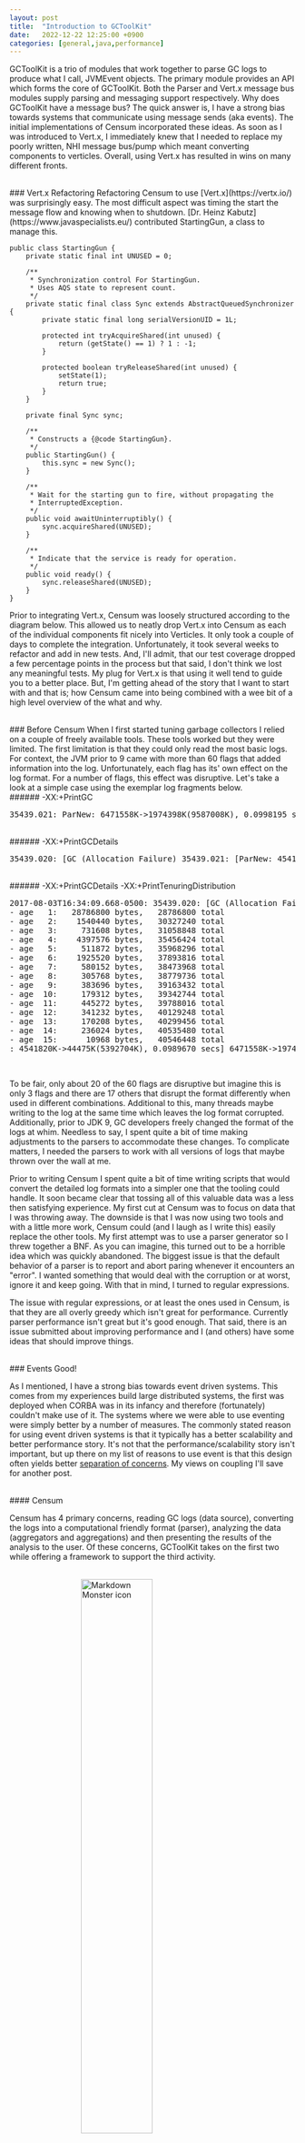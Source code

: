 ```yaml
---
layout: post
title:  "Introduction to GCToolKit"
date:   2022-12-22 12:25:00 +0900
categories: [general,java,performance]
---
```


GCToolKit is a trio of modules that work together to parse GC logs to produce what I call, JVMEvent objects. The primary module provides an API which forms the core of GCToolKit. Both the Parser and Vert.x message bus modules supply parsing and messaging support respectively. Why does GCToolKit have a message bus? The quick answer is, I have a strong bias towards systems that communicate using message sends (aka events). The initial implementations of Censum incorporated these ideas. As soon as I was introduced to Vert.x, I immediately knew that I needed to replace my poorly written, NHI message bus/pump which meant converting components to verticles. Overall, using Vert.x has resulted in wins on many different fronts.

<br/>
### Vert.x Refactoring
Refactoring Censum to use [Vert.x](https://vertx.io/) was surprisingly easy. The most difficult aspect was timing the start the message flow and knowing when to shutdown. [Dr. Heinz Kabutz](https://www.javaspecialists.eu/) contributed StartingGun, a class to manage this.

```
public class StartingGun {
    private static final int UNUSED = 0;

    /**
     * Synchronization control For StartingGun.
     * Uses AQS state to represent count.
     */
    private static final class Sync extends AbstractQueuedSynchronizer {
        private static final long serialVersionUID = 1L;

        protected int tryAcquireShared(int unused) {
            return (getState() == 1) ? 1 : -1;
        }

        protected boolean tryReleaseShared(int unused) {
            setState(1);
            return true;
        }
    }

    private final Sync sync;

    /**
     * Constructs a {@code StartingGun}.
     */
    public StartingGun() {
        this.sync = new Sync();
    }

    /**
     * Wait for the starting gun to fire, without propagating the
     * InterruptedException.
     */
    public void awaitUninterruptibly() {
        sync.acquireShared(UNUSED);
    }

    /**
     * Indicate that the service is ready for operation.
     */
    public void ready() {
        sync.releaseShared(UNUSED);
    }
}
```


Prior to integrating Vert.x, Censum was loosely structured according to the diagram below. This allowed us to neatly drop Vert.x into Censum as each of the individual components fit nicely into Verticles. It only took a couple of days to complete the integration. Unfortunately, it took several weeks to refactor and add in new tests. And, I'll admit, that our test coverage dropped a few percentage points in the process but that said, I don't think we lost any meaningful tests. My plug for Vert.x is that using it well tend to guide you to a better place. But, I'm getting ahead of the story that I want to start with and that is; how Censum came into being combined with a wee bit of a high level overview of the what and why.

<br/>
### Before Censum
When I first started tuning garbage collectors I relied on a couple of freely available tools. These tools worked but they were limited. The first limitation is that they could only read the most basic logs. For context, the JVM prior to 9 came with more than 60 flags that added information into the log. Unfortunately, each flag has its' own effect on the log format. For a number of flags, this effect was disruptive. Let's take a look at a simple case using the exemplar log fragments below.

<br/>
###### -XX:+PrintGC

<pre>
35439.021: ParNew: 6471558K->1974398K(9587008K), 0.0998195 secs] [Times: user=0.58 sys=0.01, real=0.10 secs]
</pre>

<br/>
###### -XX:+PrintGCDetails


<pre>
35439.020: [GC (Allocation Failure) 35439.021: [ParNew: 4541820K->44475K(5392704K), 0.0989670 secs] 6471558K->1974398K(9587008K), 0.0998195 secs] [Times: user=0.58 sys=0.01, real=0.10 secs]
</pre>

<br/>
###### -XX:+PrintGCDetails -XX:+PrintTenuringDistribution

<pre>
2017-08-03T16:34:09.668-0500: 35439.020: [GC (Allocation Failure) 2017-08-03T16:34:09.668-0500: 35439.021: [ParNew Desired survivor size 828289840 bytes, new threshold 15 (max 15)
- age   1:   28786800 bytes,   28786800 total
- age   2:    1540440 bytes,   30327240 total
- age   3:     731608 bytes,   31058848 total
- age   4:    4397576 bytes,   35456424 total
- age   5:     511872 bytes,   35968296 total
- age   6:    1925520 bytes,   37893816 total
- age   7:     580152 bytes,   38473968 total
- age   8:     305768 bytes,   38779736 total
- age   9:     383696 bytes,   39163432 total
- age  10:     179312 bytes,   39342744 total
- age  11:     445272 bytes,   39788016 total
- age  12:     341232 bytes,   40129248 total
- age  13:     170208 bytes,   40299456 total
- age  14:     236024 bytes,   40535480 total
- age  15:      10968 bytes,   40546448 total
: 4541820K->44475K(5392704K), 0.0989670 secs] 6471558K->1974398K(9587008K), 0.0998195 secs] [Times: user=0.58 sys=0.01, real=0.10 secs]
</pre>
<br/>

To be fair, only about 20 of the 60 flags are disruptive but imagine this is only 3 flags and there are 17 others that disrupt the format differently when used in different combinations. Additional to this, many threads maybe writing to the log at the same time which leaves the log format corrupted. Additionally, prior to JDK 9, GC developers freely changed the format of the logs at whim. Needless to say, I spent quite a bit of time making adjustments to the parsers to accommodate these changes. To complicate matters, I needed the parsers to work with all versions of logs that maybe thrown over the wall at me.

Prior to writing Censum I spent quite a bit of time writing scripts that would convert the detailed log formats into a simpler one that the tooling could handle. It soon became clear that tossing all of this valuable data was a less then satisfying experience. My first cut at Censum was to focus on data that I was throwing away. The downside is that I was now using two tools and with a little more work, Censum could (and I laugh as I write this) easily replace the other tools. My first attempt was to use a parser generator so I threw together a BNF. As you can imagine, this turned out to be a horrible idea which was quickly abandoned. The biggest issue is that the default behavior of a parser is to report and abort paring whenever it encounters an "error". I wanted something that would deal with the corruption or at worst, ignore it and keep going. With that in mind, I turned to regular expressions.

The issue with regular expressions, or at least the ones used in Censum, is that they are all overly greedy which isn't great for performance. Currently parser performance isn't great but it's good enough. That said, there is an issue submitted about improving performance and I (and others) have some ideas that should improve things.

<br/>
### Events Good!

As I mentioned, I have a strong bias towards event driven systems. This comes from my experiences build large distributed systems, the first was deployed when CORBA was in its infancy and therefore (fortunately) couldn't make use of it. The systems where we were able to use eventing were simply better by a number of measures. The commonly stated reason for using event driven systems is that it typically has a better scalability and better performance story. It's not that the performance/scalability story isn't important, but up there on my list of reasons to use event is that this design often yields better [separation of concerns](https://en.wikipedia.org/wiki/Separation_of_concerns). My views on coupling I'll save for another post.

<br/>
#### Censum

Censum has 4 primary concerns, reading GC logs (data source), converting the logs into a computational friendly format (parser), analyzing the data (aggregators and aggregations) and then presenting the results of the analysis to the user. Of these concerns, GCToolKit takes on the first two while offering a framework to support the third activity.

<br/>
<img src="/images/gctoolkit_data_flow.png"
     alt="Markdown Monster icon"
     style="width: 50%; display: block; margin-left: auto; margin-right: auto;" />
     
<p style="text-align: center;">Flow from GCLogEntry to JVMEvent</p>
<br/>
Another design principal that I've found to be very useful and that is to separate things change frequently from those that are stable. In this context, GC logs are historically unstable whereas GC behavior hasn't changed. Take the format of the log fragment posted above. This more detailed format has more than 6 different forms and this is only includes JDK 5, 6, 6 and JDK 8. Of course, the format in Unified Logging is completely different. It is the role of the parsers to isolate this instability from everything else. It achieves this by producing stable events (JVMEvent). This was the theory, until it was tested by the introduction of [Unified Logging](https://openjdk.org/jeps/158) (UL).

UL promised that log formats would be stabilized. The cost of this stability was a complete rewrite of logging in the JVM. This change in format as well as the change in the data being logged required a large number of code changes in Censum  changes in the data being logged downside was that the underlying data offered by UL changed so much that adapting Censum required more changes than I would have hoped for. For example, a number of new events that were almost identical to existing events needed to be added. It also required the implementation of a whole new set of parsers. Other than that, most of Censum just worked. In cases where a specialization was needed, it was introduced by adding either an abstract super class or an interface and then implementing the specialization in concrete classes. An example of this is the class JavaVirtualMachine. It was converted to an abstract class and the concrete subclasses of UnifiedJavaVirtualMachine and PreUnifiedJavaVirtualMachine contain the specializations. All of the code that was working with JavaVirtualMachine continued to work as it had before.

<br/>
#### This Diary isn't private

A diary class has been a feature in Censum since the beginning. It contains a summary of key features found in the GC log. This includes the version of the log, the type of collectors in use and for pre-unified, flags settings that maybe of interest (One of the work items on the board is to reproduce this feature for UL). Its role is to help Censum setup the workflow shown in the diagram above. Additionally, it can also be queried by the UI to answer questions such as, were all the recommended flags set? The parsers sometimes use the diary to get version information. This helps them correct for known errors in the log files.

<br/>
#### Aggregator/Aggregation
Finally I should discuss the idea behind Aggregator and Aggregation. The role of an Aggregator is to collect events of interest off of the JVMEventChannel and extract the data of interest. The Aggregator would then call the Aggregation it was paired with passing in the data to be aggregated. The main idea is that Aggregator knew which events to capture and what data to cull but it didn't have any idea on how to analyze the data. On the flip side, the Aggregation held the logic to perform the analysis but it doesn't know anything about JVMEvents. Why? Well, as it turns out, this separation of concerns allows the code to remain DRY. To make this more concrete, here is a simple example. If I want to sum up pause times I can have several Aggregation classes that collect JVMPauseEvent and reuse the same Aggregation to perform the sums. 

```
@Collates(PauseTimeAggregator.class)
public abstract class PauseTimeAggregation extends RuntimeAggregation {
    /**
     * Record the duration of a pause event. This method is called from PauseTimeAggregator.
     * @param duration The duration (in decimal seconds) of a GC pause.
     */
    public abstract void recordPauseDuration(double duration);

    public abstract void recordRuntime(double runtime);
}
```


```
@Aggregates({EventSource.G1GC, EventSource.GENERATIONAL})
public class PauseTimeAggregator extends RuntimeAggregator<PauseTimeAggregation> {

    public PauseTimeAggregator(PauseTimeAggregation aggregation) {
        super(aggregation);
        register(G1RealPause.class, this::process);
        register(GenerationalGCPauseEvent.class, this::record);
        register(JVMTermination.class, this::record);
    }

    private void record(GenerationalGCPauseEvent event) {
        aggregation().recordPauseDuration(event.getDuration());
    }

    private void process(G1RealPause event) {
        aggregation().recordPauseDuration(event.getDuration());
    }

    private void record(JVMTermination event) {
        aggregation().recordRuntime(event.getEstimatedRuntimeDuration());
    }
}
```

The annoying thing about Aggregators and Aggregations in Censum was that to add one required that the model and view code be modified. This violates [Open-Close](https://en.wikipedia.org/wiki/Open%E2%80%93closed_principle). Ideally, I wanted to be able to drop in (or reuse) an Aggregation with it's Aggregator and associated view and just have Censum figure it out. Yeah, I know, not that difficult a feature, it was just every time I thought I'd have time to make this happen, I instead spent my allotted time adjusting the parsers for some new found change in the GC log format. Fixing this was a priority during the effort to extract GCToolKit out of Censum.

<br/>
### Wrapping Up

This explains some of the thought that went into the design of Censum, much of which was brought forward into GCToolKit. Before releasing GCToolKit into the wild, we took the opportunity to payoff some of the technical debt. In the next part of this series I will tell the exciting story of extracting GCToolKit out of Censum. As part of the story, I'll share with you some of the lessons learned converting the code to make use of Java modules.


